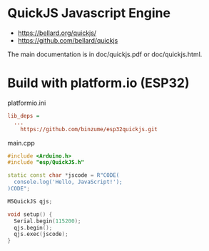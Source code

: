 # QuickJS Javascript Engine

- https://bellard.org/quickjs/
- https://github.com/bellard/quickjs

The main documentation is in doc/quickjs.pdf or doc/quickjs.html.

# Build with platform.io (ESP32)

platformio.ini

```ini
lib_deps = 
  ...
	https://github.com/binzume/esp32quickjs.git
```

main.cpp

```c++
#include <Arduino.h>
#include "esp/QuickJS.h"

static const char *jscode = R"CODE(
  console.log('Hello, JavaScript!');
)CODE";

M5QuickJS qjs;

void setup() {
  Serial.begin(115200);
  qjs.begin();
  qjs.exec(jscode);
}
```
